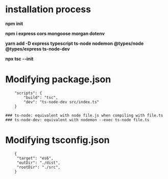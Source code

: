 # installation process

__npm init__

__npm i express cors mongoose morgan dotenv__

__yarn add -D express typescript ts-node nodemon @types/node @types/express ts-node-dev__

__npx tsc --init__


# Modifying package.json 

```
    "scripts": {
		"build": "tsc",
		"dev": "ts-node-dev src/index.ts"
	}
```
    ### ts-node: equivalent with node file.js when compiling with file.ts
    ### ts-node-dev: equivalent with nodemon --exec ts-node file.ts

# Modifying tsconfig.json

```
    {
     "target": "es6",                                
     "outDir": "./dist",                              
     "rootDir": "./src",  
    } 

```
 